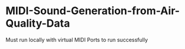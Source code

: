 # MIDI-Sound-Generation-from-Air-Quality-Data
Must run locally with virtual MIDI Ports to run successfully
